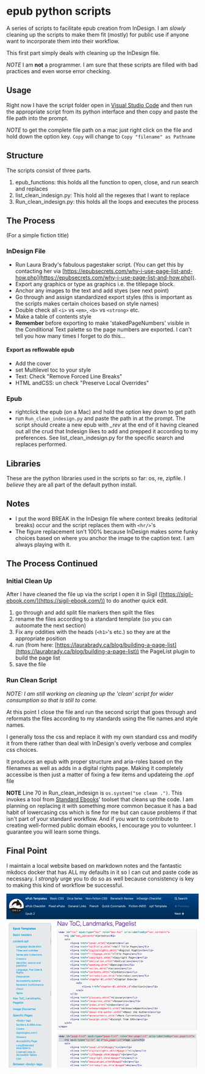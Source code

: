 # epub python scripts
 A series of scripts to facilitate epub creation from InDesign. I am *slowly* cleaning up the scripts to make them fit (mostly) for public use if anyone want to incorporate them into their workflow.

 This first part simply deals with cleaning up the InDesign file.

*NOTE* I am **not** a programmer. I am sure that these scripts are filled with bad practices and even worse error checking.

## Usage
Right now I have the script folder open in [Visual Studio Code](https://code.visualstudio.com/) and then run the  appropriate script from its python interface and then copy and paste the file path into the prompt.

*NOTE* to get the complete file path on a mac just right click on the file and hold down the option key. `Copy` will change to `Copy "filename" as Pathname`

## Structure
The scripts consist of three parts.
1. epub_functions: this holds all the function to open, close, and run search and replaces
2. list_clean_indesign.py: This hold all the regexes that I want to replace
3. Run_clean_indesign.py: this holds all the loops and executes the process

## The Process
(For a simple fiction title)
### InDesign File
- Run Laura Brady's fabulous pagestaker script. (You can get this by contacting her via [https://epubsecrets.com/why-i-use-page-list-and-how.php](https://epubsecrets.com/why-i-use-page-list-and-how.php)).
- Export any graphics or type as graphics i.e. the titlepage block.
- Anchor any images to the text and add styes (see next point)
- Go through and assign standardized export styles (this is important as the scripts makes certain choices based on style names)
- Double check all `<i>` vs `<em>`, `<b>` vs `<strong>` etc.
- Make a table of contents style
- **Remember** before exporting to make 'stakedPageNumbers' visible in the Conditional Text palette so the page numbers are exported. I can't tell you how many times I forget to do this...

#### Export as reflowable epub
- Add the cover
- set Multilevel toc to your style
- Text: Check "Remove Forced Line Breaks"
- HTML andCSS: un check "Preserve Local Overrides"

### Epub
- rightclick the epub (on a Mac) and hold the option key down to get path
- run `Run_clean_indesign.py` and paste the path in at the prompt.
The script should create a new epub with *_rev* at the end of it having cleaned out all the crud that Indesign likes to add and prepped it according to my preferences. See list_clean_indesign.py for the specific search and replaces performed.

## Libraries
These are the python libraries used in the scripts so far: os, re, zipfile. I *believe* they are all part of the default python install.

## Notes
- I put the word BREAK in the InDesign file where context breaks (editorial breaks) occur and the script replaces them with `<hr/>`'s
- The figure replacement isn't 100% because InDesign makes some funky choices based on where you anchor the image to the caption text. I am always playing with it.

## The Process Continued
### Initial Clean Up
After I have cleaned the file up via the script I open it in Sigil ([https://sigil-ebook.com/](https://sigil-ebook.com/)) to do another quick edit.
1. go through and add split file markers then spilt the files
2. rename the files according to a standard template (so you can autoomate the next section)
3. Fix any oddities with the heads (`<h1>`'s etc.) so they are at the appropriate position
3. run (from here: [https://laurabrady.ca/blog/building-a-page-list](https://laurabrady.ca/blog/building-a-page-list)) the PageList plugin to build the page list
4. save the file

### Run Clean Script
*NOTE: I am still working on cleaning up the 'clean' script for wider consumption so that is still to come.*

At this point I close the file and run the second script that goes through and reformats the files according to my standards using the file names and style names.

I generally toss the css and replace it with my own standard css and modify it from there rather than deal with InDesign's overly verbose and complex css choices.

It produces an epub with proper structure and aria-roles based on the filenames as well as adds in a digital rights page. Making it completely accessibe is then just a matter of fixing a few items and updateing the .opf file

**NOTE** Line 70 in Run_clean_indesign is `os.system("se clean .")`. This invokes a tool from [Standard Ebooks](https://standardebooks.org/contribute)' toolset that cleans up the code. I am planning on replacing it with something more common becasue it has a bad habit of lowercasing css which is fine for me but can cause problems if that isn't part of your standard workflow. And if you want to contribute to creating well-formed public domain ebooks, I encourage you to volunteer. I guarantee you will learn some things.

## Final Point
I maintain a local website based on markdown notes and the fantastic mkdocs docker that has ALL my defaults in it so I can cut and paste code as necessary. I *strongly* urge you to do so as well because consistency is key to making this kind of workflow be successful.

![Screenshot of markdown-based website](/images/notescreenshot.png)